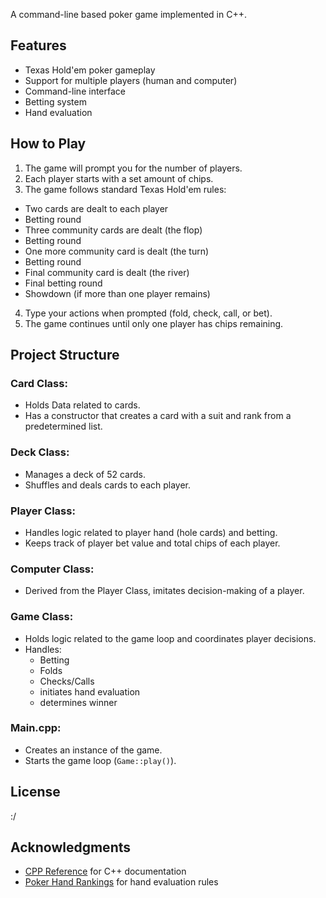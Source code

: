 A command-line based poker game implemented in C++.
## Features
- Texas Hold'em poker gameplay
- Support for multiple players (human and computer)
- Command-line interface
- Betting system
- Hand evaluation
## How to Play

1. The game will prompt you for the number of players.
2. Each player starts with a set amount of chips.
3. The game follows standard Texas Hold'em rules:
  - Two cards are dealt to each player
  - Betting round
  - Three community cards are dealt (the flop)
  - Betting round
  - One more community card is dealt (the turn)
  - Betting round
  - Final community card is dealt (the river)
  - Final betting round
  - Showdown (if more than one player remains)

4. Type your actions when prompted (fold, check, call, or bet).
5. The game continues until only one player has chips remaining.

## Project Structure
### Card Class:
- Holds Data related to cards.
- Has a constructor that creates a card with a suit and rank from a predetermined list.
### Deck Class:
- Manages a deck of 52 cards.
- Shuffles and deals cards to each player.
### Player Class:
- Handles logic related to player hand (hole cards) and betting.
- Keeps track of player bet value and total chips of each player.
### Computer Class:
- Derived from the Player Class, imitates decision-making of a player.
### Game Class:
- Holds logic related to the game loop and coordinates player decisions.
- Handles:
    - Betting
    - Folds
    - Checks/Calls
    - initiates hand evaluation
    - determines winner
### Main.cpp:
- Creates an instance of the game.
- Starts the game loop (`Game::play()`).
## License

:/
## Acknowledgments

- [CPP Reference](https://en.cppreference.com/) for C++ documentation
- [Poker Hand Rankings](https://www.cardplayer.com/rules-of-poker/hand-rankings) for hand evaluation rules